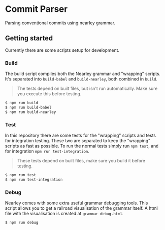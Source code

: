 # Commit Parser

Parsing conventional commits using nearley grammar.

## Getting started

Currently there are some scripts setup for development.

### Build

The build script compiles both the Nearley grammar and "wrapping" scripts.
It's separated into `build-babel` and `build-nearley`, both combined in `build`.

> The tests depend on built files, but isn't run automatically. Make sure you execute this before testing.

```bash
$ npm run build
$ npm run build-babel
$ npm run build-nearley
```

### Test

In this repository there are some tests for the "wrapping" scripts and tests for integration testing.
These two are separated to keep the "wrapping" scripts as fast as possible.
To run the normal tests simply run `npm test`, and for integration `npm run test-integration`.

> These tests depend on built files, make sure you build it before testing.

```bash
$ npm run test
$ npm run test-integration
```

### Debug

Nearley comes with some extra useful grammar debugging tools.
This script allows you to get a railroad visualisation of the grammar itself.
A html file with the visualisation is created at `grammar-debug.html`.

```bash
$ npm run debug
```
